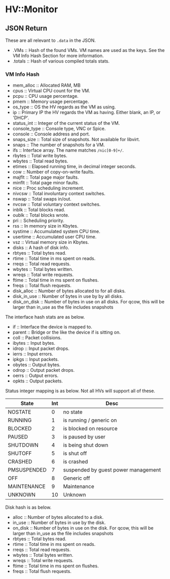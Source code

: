 # HV::Monitor

## JSON Return

These are all relevant to `.data` in the JSON.

- .VMs :: Hash of the found VMs. VM names are used as the keys. See
  the VM Info Hash Section for more information.
- .totals :: Hash of various compiled totals stats.

### VM Info Hash

- mem_alloc :: Allocated RAM, MB
- cpus :: Virtual CPU count for the VM.
- pcpu :: CPU usage percentage.
- pmem :: Memory usage percentage.
- os_type :: OS the HV regards as the VM as using.
- ip :: Primary IP the HV regards the VM as having. Either blank, an
  IP, or 'DHCP'.
- status_int :: Integer of the current status of the VM.
- console_type :: Console type, VNC or Spice.
- console :: Console address and port.
- snaps_size :: Total size of snapshots. Not available for libvirt.
- snaps :: The number of snapshots for a VM.
- ifs :: Interface array. The name matches `/nic[0-9]+/`.
- rbytes :: Total write bytes.
- wbytes :: Total read bytes.
- etimes :: Elapsed running time, in decimal integer seconds.
- cow :: Number of copy-on-write faults.
- majflt :: Total page major faults.
- minflt :: Total page minor faults.
- nice :: Proc scheduling increment.
- nivcsw :: Total involuntary context switches.
- nswap :: Total swaps in/out.
- nvcsw :: Total voluntary context switches.
- inblk :: Total blocks read.
- oublk :: Total blocks wrote.
- pri :: Scheduling priority.
- rss :: In memory size in Kbytes.
- systime :: Accumulated system CPU time.
- usertime :: Accumulated user CPU time.
- vsz :: Virtual memory size in Kbytes.
- disks :: A hash of disk info.
- rbtyes :: Total bytes read.
- rtime :: Total time in ms spent on reads.
- rreqs :: Total read requests.
- wbytes :: Total bytes written.
- wreqs :: Total write requests.
- ftime :: Total time in ms spent on flushes.
- freqs :: Total flush requests.
- disk_alloc :: Number of bytes allocated to for all disks.
- disk_in_use :: Number of bytes in use by by all disks.
- disk_on_disk :: Number of bytes in use on all disks. For qcow, this
  will be larger than in_use as the file includes snapshots

The interface hash stats are as below.

- if :: Interface the device is mapped to.
- parent :: Bridge or the like the device if is sitting on.
- coll :: Packet collisions.
- ibytes :: Input bytes.
- idrop :: Input packet drops.
- ierrs :: Input errors.
- ipkgs :: Input packets.
- obytes :: Output bytes.
- odrop :: Output packet drops.
- oerrs :: Output errors.
- opkts :: Output packets.

Status integer mapping is as below. Not all HVs will support all of
these.

| State       | Int | Desc                                |
|-------------|-----|-------------------------------------|
| NOSTATE     | 0   | no state                            |
| RUNNING     | 1   | is running / generic on             |
| BLOCKED     | 2   | is blocked on resource              |
| PAUSED      | 3   | is paused by user                   |
| SHUTDOWN    | 4   | is being shut down                  |
| SHUTOFF     | 5   | is shut off                         |
| CRASHED     | 6   | is crashed                          |
| PMSUSPENDED | 7   | suspended by guest power management |
| OFF         | 8   | Generic off                         |
| MAINTENANCE | 9   | Maintenance                         |
| UNKNOWN     | 10  | Unknown                             |

Disk hash is as below.

- alloc :: Number of bytes allocated to a disk.
- in_use :: Number of bytes in use by the disk.
- on_disk :: Number of bytes in use on the disk. For qcow, this will
  be larger than in_use as the file includes snapshots
- rbtyes :: Total bytes read.
- rtime :: Total time in ms spent on reads.
- rreqs :: Total read requests.
- wbytes :: Total bytes written.
- wreqs :: Total write requests.
- ftime :: Total time in ms spent on flushes.
- freqs :: Total flush requests.
